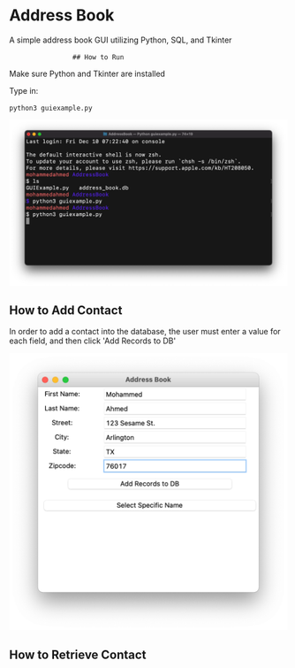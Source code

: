 # Address Book
 A simple address book GUI utilizing Python, SQL, and Tkinter

 					## How to Run
 Make sure Python and Tkinter are installed

 Type in:
 ```
 python3 guiexample.py
 ```

 ![](screenshots/pic1.png)

  ## How to Add Contact
  In order to add a contact into the database, the user must enter a value for each field, and then click 'Add Records to DB'

   ![](screenshots/pic2.png)

  ## How to Retrieve Contact

  
